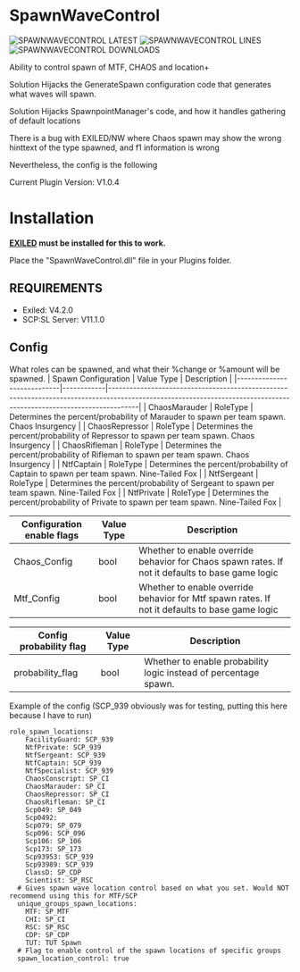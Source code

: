 # SpawnWaveControl

![SPAWNWAVECONTROL LATEST](https://img.shields.io/github/v/release/Undid-Iridium/SpawnWaveControl?include_prereleases&style=flat-square)
![SPAWNWAVECONTROL LINES](https://img.shields.io/tokei/lines/github/Undid-Iridium/SpawnWaveControl)
![SPAWNWAVECONTROL DOWNLOADS](https://img.shields.io/github/downloads/Undid-Iridium/SpawnWaveControl/total?style=flat-square)


Ability to control spawn of MTF, CHAOS and location+

Solution Hijacks the GenerateSpawn configuration code that generates what waves will spawn. 

Solution Hijacks SpawnpointManager's code, and how it handles gathering of default locations

There is a bug with EXILED/NW where Chaos spawn may show the wrong hinttext of the type spawned, and f1 information is wrong

Nevertheless, the config is the following

Current Plugin Version: V1.0.4



# Installation

**[EXILED](https://github.com/galaxy119/EXILED) must be installed for this to work.**

Place the "SpawnWaveControl.dll" file in your Plugins folder.


## REQUIREMENTS
* Exiled: V4.2.0
* SCP:SL Server: V11.1.0

## Config
What roles can be spawned, and what their %change or %amount will be spawned. 
| Spawn Configuration              | Value Type | Description                                                                                                                                                  |
|----------------------------|------------|--------------------------------------------------------------------------------------------------------------------------------------------------------------------|
| ChaosMarauder              | RoleType   | Determines the percent/probability of Marauder to spawn per team spawn. Chaos Insurgency                                                                           |
| ChaosRepressor             | RoleType   | Determines the percent/probability of Repressor to spawn per team spawn. Chaos Insurgency                                                                          |
| ChaosRifleman              | RoleType   | Determines the percent/probability of Rifleman to spawn per team spawn. Chaos Insurgency                                                                           |
| NtfCaptain                 | RoleType   | Determines the percent/probability of Captain to spawn per team spawn. Nine-Tailed Fox                                                                             |
| NtfSergeant                | RoleType   | Determines the percent/probability of Sergeant to spawn per team spawn. Nine-Tailed Fox                                                                            |
| NtfPrivate                 | RoleType   | Determines the percent/probability of Private to spawn per team spawn. Nine-Tailed Fox                                                                             |


| Configuration enable flags | Value Type | Description                                                                                                                                                        |
|----------------------------|------------|--------------------------------------------------------------------------------------------------------------------------------------------------------------------|
| Chaos_Config               | bool       | Whether to enable override behavior for Chaos spawn rates. If not it defaults to base game logic                                                                   |
| Mtf_Config                 | bool       | Whether to enable override behavior for Mtf spawn rates. If not it defaults to base game logic                                                                     |


| Config probability flag    | Value Type | Description                                                                                                                                                        |
|----------------------------|------------|--------------------------------------------------------------------------------------------------------------------------------------------------------------------|
| probability_flag           | bool       | Whether to enable probability logic instead of percentage spawn.                                                                                                   |

Example of the config (SCP_939 obviously was for testing, putting this here because I have to run)
```
role_spawn_locations:
    FacilityGuard: SCP_939
    NtfPrivate: SCP_939
    NtfSergeant: SCP_939
    NtfCaptain: SCP_939
    NtfSpecialist: SCP_939
    ChaosConscript: SP_CI
    ChaosMarauder: SP_CI
    ChaosRepressor: SP_CI
    ChaosRifleman: SP_CI
    Scp049: SP_049
    Scp0492: 
    Scp079: SP_079
    Scp096: SCP_096
    Scp106: SP_106
    Scp173: SP_173
    Scp93953: SCP_939
    Scp93989: SCP_939
    ClassD: SP_CDP
    Scientist: SP_RSC
  # Gives spawn wave location control based on what you set. Would NOT recommend using this for MTF/SCP
  unique_groups_spawn_locations:
    MTF: SP_MTF
    CHI: SP_CI
    RSC: SP_RSC
    CDP: SP_CDP
    TUT: TUT Spawn
  # Flag to enable control of the spawn locations of specific groups
  spawn_location_control: true
```

